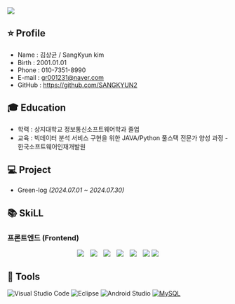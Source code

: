 <!--header-->
<img src="https://capsule-render.vercel.app/api?type=waving&color=gradient&height=300&section=header&text=SangKyun's%20Github&fontSize=90" />

## ⭐ Profile 
- Name : 김상균 / SangKyun kim
- Birth : 2001.01.01
- Phone : 010-7351-8990
- E-mail : gr001231@naver.com
- GitHub : https://github.com/SANGKYUN2

## 🎓 Education
- 학력 : 상지대학교 정보통신소프트웨어학과 졸업
- 교육 : 빅데이터 분석 서비스 구현을 위한 JAVA/Python 풀스택 전문가 양성 과정 - 한국소프트웨어인재개발원

## 💻 Project
- Green-log _(2024.07.01 ~ 2024.07.30)_

<!--body-->
## 📚 SkiLL
<h3>프론트엔드 (Frontend)</h3>
<div style="text-align: center;">
  <img src="https://img.shields.io/badge/html5-%23E34F26.svg?style=for-the-badge&logo=html5&logoColor=white" style="display: inline-block; margin-right: 10px;">
  <img src="https://img.shields.io/badge/javascript-%23323330.svg?style=for-the-badge&logo=javascript&logoColor=%23F7DF1E" style="display: inline-block; margin-right: 10px;">
  <img src="https://img.shields.io/badge/jquery-%230769AD.svg?style=for-the-badge&logo=jquery&logoColor=white" style="display: inline-block; margin-right: 10px;">
  <img src="https://img.shields.io/badge/react-%2320232a.svg?style=for-the-badge&logo=react&logoColor=%2361DAFB" style="display: inline-block; margin-right: 10px;">
  <img src="https://img.shields.io/badge/MUI-%230081CB.svg?style=for-the-badge&logo=mui&logoColor=white" style="display: inline-block; margin-right: 10px;">
  <img src="https://img.shields.io/badge/bootstrap-%238511FA.svg?style=for-the-badge&logo=bootstrap&logoColor=white" style="display: inline-block;">
  <img src="https://img.shields.io/badge/css-1572B6?style=for-the-badge&logo=css3&logoColor=white">
</div>

## 🔨 Tools
![Visual Studio Code](https://img.shields.io/badge/Visual%20Studio%20Code-0078d7.svg?style=for-the-badge&logo=visual-studio-code&logoColor=white)
![Eclipse](https://img.shields.io/badge/Eclipse-FE7A16.svg?style=for-the-badge&logo=Eclipse&logoColor=white)
![Android Studio](https://img.shields.io/badge/android%20studio-346ac1?style=for-the-badge&logo=android%20studio&logoColor=white)
[![MySQL](https://img.shields.io/badge/mysql-4479A1.svg?style=for-the-badge&logo=mysql&logoColor=white)](https://github.com/user-attachments/assets/028ab7a7-e28b-46be-baec-a768e81db9ab)

